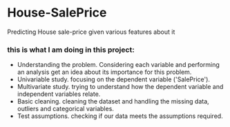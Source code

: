 # House-SalePrice
Predicting House sale-price given various features about it

### this is what I am doing in this project:

- Understanding the problem. Considering each variable and performing an analysis get an idea about its importance for this problem.
- Univariable study. focusing on the dependent variable ('SalePrice').
- Multivariate study. trying to understand how the dependent variable and independent variables relate.
- Basic cleaning. cleaning the dataset and handling the missing data, outliers and categorical variables.
- Test assumptions. checking if our data meets the assumptions required.
